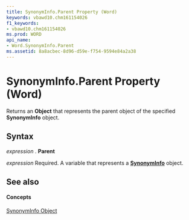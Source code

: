 ```yaml
---
title: SynonymInfo.Parent Property (Word)
keywords: vbawd10.chm161154026
f1_keywords:
- vbawd10.chm161154026
ms.prod: WORD
api_name:
- Word.SynonymInfo.Parent
ms.assetid: 8a8acbec-8d96-d59e-f754-9594e84a2a38
---
```



# SynonymInfo.Parent Property (Word)

Returns an  **Object** that represents the parent object of the specified **SynonymInfo** object.


## Syntax

 _expression_ . **Parent**

 _expression_ Required. A variable that represents a **[SynonymInfo](synonyminfo-object-word.md)** object.


## See also


#### Concepts


[SynonymInfo Object](synonyminfo-object-word.md)

